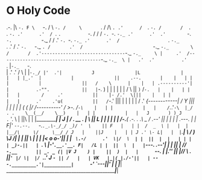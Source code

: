 # O Holy Code

   .-.
                                |\ `-.
                                F \   `-.
                               /   \     `-.
                              /     \       `.
                             /      /\        `.
                           .'      /  `.        `-.
                          /       /  .  `.         `-.
                        .'      .'  / `.  `.          `-.
                       /       /   /    `-. `-.          `-._
                     .'      .'  .'        `-. `-.           `-._
                    /       /  .'             `-. `-.            `-._
                  .'      .'  /                  `.  `-._            `.
                .'       /  .'                     `-.   `-._          `.
               /       .'  /                          `-._   `-._        \
              /       /  .'-------------------------------`-._   `-._     \
              |     .'  /-------------------------------------`-._   `-._  \
              |   .'  .'          .'          `.                 |`-._   `-.\
              | .'  .'           /              \                |    |`-._/
              |'  .'|           J               |L               |    |   |
              |_.'  |           |               ||    .--.       |    |   |
                |   |           |               ||   /    \      |    |   |
    .----------'|   |          .-"".            ||   |`-.  )     |    |   |
    |           |   |         /     \           ||   `)` \/`-.   |    |   |
    |           |   |        /     .'           ||    |- /.'  \|||    |   |
    |           |   |      .'    .'u(           ||   /`-.'     |||    |   |
    |           |   |     /    .' _{------------\|  / _Y       |||    |   |
    |           |   |    (    (   |_/ /----------' /   >-.    /`-\    |   |
    |           |   |    /`._.'`-\  |_/     . .    \__(__/    \__)    |   |
    |           |   |   J       ) )_J     .`    '.    \ |      ||\    |   |
    |___________|   |  J    |    /       .   __   .   | \      || L   |   |
     |          |   |  |   /-.__(    .-.    . .\   _  / .--'   || |   |   |
     |   .---.  |   |  F|' `--.--.   `-.`._.\-_/_/ _)/ '  \    || F   |   |
     |  /  _  \ |   |  |      |__/\     \/     \__/ / J   |    ||J    |   |
     | J .' \- L|   |  |`.____|    \    /       ) \J /|   | |  || \   |   |
     | |< o o-'||   |  |         `  \.-/      .'  \|/  \  | |  ||  |  |   |
     | | | _)-.||   |  `.          \ |-'`.__.'__. F|   /L | |  ||  \  |   |`---._
_.--'| | |     ||   | // `-.__       || _. _ (| |V J    ) |    ||  )  |   |      `--.
     | |.'_'   ||   |//   \ .       ||`' |/ \|  |/ `._.'  J `- || /   |   |
VK   |_|(_|./-'||   | ---._________.'|__________|      `-' `---||'    |   |
                |___| ________________________________________________|___|